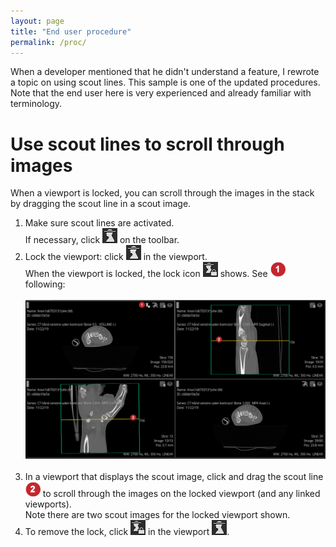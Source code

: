 ```yaml
---
layout: page
title: "End user procedure"
permalink: /proc/
---
```


When a developer mentioned that he didn't understand a feature, I rewrote a topic on using scout lines. This sample is one of the updated procedures. Note that the end user here is very experienced and already familiar with terminology.

# Use scout lines to scroll through images

When a viewport is locked, you can scroll through the images in the stack by dragging the scout line in a scout image.

1. Make sure scout lines are activated. <br/>
If necessary, click ![scout icon](icon_scout.png) on the toolbar.
2. Lock the viewport: click ![scout icon](icon_scout.png) in the viewport. <br/>
When the viewport is locked, the lock icon ![scout locked icon](icon_scout_lock.png) shows. See ![one](icon_1.png) following: <br/><br/>
![viewport locked](image_vp_locked.png)<br/><br/>
3. In a viewport that displays the scout image, click and drag the scout line ![two](icon_2.png) to scroll through the images on the locked viewport (and any linked viewports). <br/>
Note there are two scout images for the locked viewport shown.
4. To remove the lock, click ![scout locked icon](icon_scout_lock.png) in the viewport ![scout icon](icon_scout.png).
